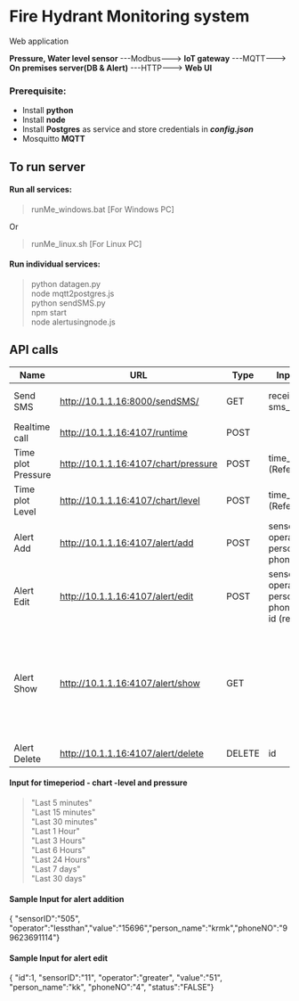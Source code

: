 # Fire Hydrant Monitoring system
Web application 


**Pressure, Water level sensor** ---Modbus---> **IoT gateway** ---MQTT---> **On premises server(DB & Alert)** ---HTTP---> **Web UI**
<br>

### Prerequisite:
* Install **python**
* Install **node**
* Install **Postgres** as service and store credentials in ***config.json***
* Mosquitto **MQTT**

## To run server
#### Run all services:
> runMe_windows.bat [For Windows PC] <br>

Or <br>
> runMe_linux.sh [For Linux PC] <br>

#### Run individual services:
> python datagen.py <br>
> node mqtt2postgres.js <br>
> python sendSMS.py <br>
> npm start <br>
> node alertusingnode.js <br>


## API calls

Name | URL | Type | Input params | Output params
-----|-----|------|--------------|-----------------
Send SMS | http://10.1.1.16:8000/sendSMS/ | GET | receiver_number, sms_body | gateway_connectivity_status, sms_sent_successfully, receiver_number, sms_body
Realtime call |  http://10.1.1.16:4107/runtime | POST | |
Time plot Pressure | http://10.1.1.16:4107/chart/pressure | POST | time_period (Refer below) | JSON
Time plot Level | http://10.1.1.16:4107/chart/level | POST | time_period (Refer below)  | Json
Alert Add | http://10.1.1.16:4107/alert/add | POST | sensorID, operator, value, person_name, phoneNO | 'Data Addition error' or 'Data Added'
Alert Edit | http://10.1.1.16:4107/alert/edit | POST | sensorID, operator, value, person_name, phoneNO, status, id (refer below) |'Data Editted'
Alert Show | http://10.1.1.16:4107/alert/show | GET ||[{"alertid": 2, "sensorid": "505", "operator": "lessthan", "values1": 15696, "name": "krmk", "phoneno": "99623691114", "modified_date": "2021-11-08T08:31:51.000Z", "status": true, "lastmodified": null  }]|
Alert Delete | http://10.1.1.16:4107/alert/delete | DELETE | id | "Deleted" or "Delete error" |

#### Input for timeperiod - chart -level and pressure
> "Last 5 minutes" <br>
> "Last 15 minutes"<br>
> "Last 30 minutes"<br>
> "Last 1 Hour"<br>
> "Last 3 Hours"<br>
> "Last 6 Hours"<br>
> "Last 24 Hours"<br>
> "Last 7 days"<br>
> "Last 30 days"<br>


#### Sample Input for alert addition
{ "sensorID":"505", "operator":"lessthan","value":"15696","person_name":"krmk","phoneNO":"99623691114"}


#### Sample Input for alert edit
{  "id":1,    "sensorID":"11",    "operator":"greater",    "value":"51",    "person_name":"kk",    "phoneNO":"4",    "status":"FALSE"}

